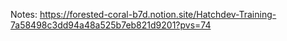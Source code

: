 Notes:  https://forested-coral-b7d.notion.site/Hatchdev-Training-7a58498c3dd94a48a525b7eb821d9201?pvs=74
